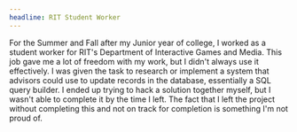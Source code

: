 ```yaml
---
headline: RIT Student Worker
---
```

For the Summer and Fall after my Junior year of college, I worked as a student worker for RIT's Department of Interactive Games and Media. This job gave me a lot of freedom with my work, but I didn't always use it effectively. I was given the task to research or implement a system that advisors could use to update records in the database, essentially a SQL query builder. I ended up trying to hack a solution together myself, but I wasn't able to complete it by the time I left. The fact that I left the project without completing this and not on track for completion is something I'm not proud of.